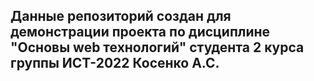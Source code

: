 ## Данные репозиторий создан для демонстрации проекта по дисциплине "Основы web технологий" студента 2 курса группы ИСТ-2022 Косенко А.С.
